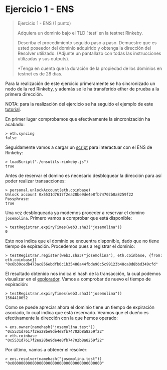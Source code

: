 # Ejercicio 1 - ENS

> Ejercicio 1 - ENS (1 punto)
>
> Adquiera un dominio bajo el TLD ‘.test’ en la testnet Rinkeby.
>
> Describa el procedimiento seguido paso a paso.
> Demuestre que es usted poseedor del dominio adquirido y obtenga la dirección del
> Resolver utilizado. (Adjunte un pantallazo con todas las instrucciones utilizadas y sus
> outputs).
>
> *Tenga en cuenta que la duración de la propiedad de los dominios en testnet es de 28
> días.

Para la realización de este ejercicio primeramente se ha sincronizado un nodo de la red Rinkeby, y además se le ha
transferido ether de prueba a la primera dirección.

NOTA: para la realización del ejercicio se ha seguido el ejemplo de este
[tutorial](https://michalzalecki.com/register-test-domain-with-ens/).

En primer lugar comprobamos que efectivamente la sincronización ha acabado:

```
> eth.syncing
false
```

Seguidamente vamos a cargar un [script](./ensutils-rinkeby.js) para interactuar con el ENS de Rinkeby:

```
> loadScript("./ensutils-rinkeby.js")
true
```

Antes de reservar el domino es necesario desbloquear la dirección para así poder realizar transacciones:

```
> personal.unlockAccount(eth.coinbase)
Unlock account 0x5531d7617f2ea28be9de4e8fb74702b8a8259f22
Passphrase:
true
```

Una vez desbloqueada ya modemos proceder a reservar el domino ``josemolina``. Primero vamos a comprobar que está disponible:

```
> testRegistrar.expiryTimes(web3.sha3("josemolina"))
0
```

Esto nos indica que el dominio se encuentra disponible, dado que no tiene tiempo de expiración. Procedemos pues
a registrar el dominio:

```
> testRegistrar.register(web3.sha3("josemolina"), eth.coinbase, {from: eth.coinbase})
"0x6b39cedb473ac856ebdfb0c1b35486a44fbde90c5c99123b48ca0d8bbd349cfd"
```

El resultado obtenido nos indica el hash de la transacción, la cual podemos visualizar en el
[explorador](https://rinkeby.etherscan.io/tx/0x6b39cedb473ac856ebdfb0c1b35486a44fbde90c5c99123b48ca0d8bbd349cfd).
Vamos a comprobar de nuevo el tiempo de expiración:

```
> testRegistrar.expiryTimes(web3.sha3("josemolina"))
1564410652
```

Como se puede apreciar ahora el dominio tiene un tiempo de expiración asociado, lo cual indica que está reservado.
Veamos que el dueño es efectivamente la dirección con la que hemos operado:

```
> ens.owner(namehash("josemolina.test"))
"0x5531d7617f2ea28be9de4e8fb74702b8a8259f22"
> eth.coinbase
"0x5531d7617f2ea28be9de4e8fb74702b8a8259f22"
```

Por último, vamos a obtener el resolver:

```
> ens.resolver(namehash("josemolina.test"))
"0x0000000000000000000000000000000000000000"
```